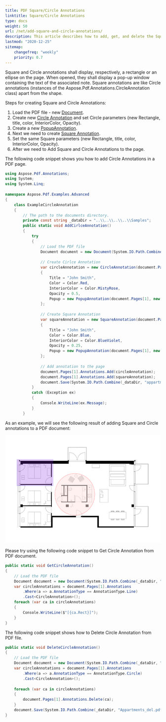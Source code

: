 ```yaml
---
title: PDF Square/Circle Annotations
linktitle: Square/Circle Annotations
type: docs
weight: 50
url: /net/add-square-and-circle-annotations/
description: This article describes how to add, get, and delete the Square and Circle annotations from your PDF document with Aspose.PDF for .NET
lastmod: "2020-12-25"
sitemap:
    changefreq: "weekly"
    priority: 0.7
---
```


Square and Circle annotations shall display, respectively, a rectangle or an ellipse on the page. When opened, they shall display a pop-up window containing the text of the associated note.
Square annotations are like Circle annotations (instances of the Aspose.Pdf.Annotations.CircleAnnotation class) apart from the shape.

Steps for creating Square and Circle Annotations:

1. Load the PDF file - new [Document](https://apireference.aspose.com/pdf/net/aspose.pdf/document).
1. Create new [Circle Annotation](https://apireference.aspose.com/pdf/net/aspose.pdf.annotations/circleannotation) and set Circle parameters (new Rectangle, title, color, InteriorColor, Opacity).
1. Create a new [PopupAnnotation](https://apireference.aspose.com/pdf/net/aspose.pdf.annotations/popupannotation/methods/index). 
1. Next we need to create [Square Annotation](https://apireference.aspose.com/pdf/net/aspose.pdf.annotations/squareannotation).
1. Set the same Square parameters (new Rectangle, title, color, InteriorColor, Opacity).
1. After we need to Add Square and Circle Annotations to the page.

The following code snippet shows you how to add Circle Annotations in a PDF page.

```csharp
using Aspose.Pdf.Annotations;
using System;
using System.Linq;

namespace Aspose.Pdf.Examples.Advanced
{
    class ExampleCircleAnnotation
    {
        // The path to the documents directory.
        private const string _dataDir = "..\\..\\..\\..\\Samples";
        public static void AddCirlceAnnotation()
        {
            try
            {
                // Load the PDF file
                Document document = new Document(System.IO.Path.Combine(_dataDir, "appartments.pdf"));

                // Create Cirlce Annotation 
                var circleAnnotation = new CircleAnnotation(document.Pages[1], new Rectangle(270, 160, 483, 383))
                {
                    Title = "John Smith",
                    Color = Color.Red,
                    InteriorColor = Color.MistyRose,
                    Opacity = 0.5,
                    Popup = new PopupAnnotation(document.Pages[1], new Rectangle(842, 316, 1021, 459))
                };

                // Create Square Annotation 
                var squareAnnotation = new SquareAnnotation(document.Pages[1], new Rectangle(67, 317, 261, 459))
                {
                    Title = "John Smith",
                    Color = Color.Blue,
                    InteriorColor = Color.BlueViolet,
                    Opacity = 0.25,
                    Popup = new PopupAnnotation(document.Pages[1], new Rectangle(842, 196, 1021, 338))
                };

                // Add annotation to the page 
                document.Pages[1].Annotations.Add(circleAnnotation);
                document.Pages[1].Annotations.Add(squareAnnotation);
                document.Save(System.IO.Path.Combine(_dataDir, "appartments_mod.pdf"));
            }
            catch (Exception ex)
            {
                Console.WriteLine(ex.Message);
            }
        }
```

As an example, we will see the following result of adding Square and Circle annotations to a PDF document:

![Circle and Square Annotation demo](circle_demo.png)

Please try using the following code snippet to Get Circle Annotation from PDF document.

```csharp
public static void GetCircleAnnotation()
{
    // Load the PDF file
    Document document = new Document(System.IO.Path.Combine(_dataDir, "Appartments_mod.pdf"));
    var circleAnnotations = document.Pages[1].Annotations
        .Where(a => a.AnnotationType == AnnotationType.Line)
        .Cast<CircleAnnotation>();
    foreach (var ca in circleAnnotations)
    {
        Console.WriteLine($"[{ca.Rect}]");
    }
}
```

The following code snippet shows how to Delete Circle Annotation from PDF file.

```csharp
public static void DeleteCircleAnnotation()
{
    // Load the PDF file
    Document document = new Document(System.IO.Path.Combine(_dataDir, "Appartments_mod.pdf"));
    var circleAnnotations = document.Pages[1].Annotations
        .Where(a => a.AnnotationType == AnnotationType.Circle)
        .Cast<CircleAnnotation>();

    foreach (var ca in circleAnnotations)
    {
        document.Pages[1].Annotations.Delete(ca);
    }
    document.Save(System.IO.Path.Combine(_dataDir, "Appartments_del.pdf"));
}
```
